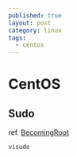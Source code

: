 ```yaml
---
published: true
layout: post
category: linux
tags: 
  - centos
---
```


# CentOS

## Sudo
ref. [BecomingRoot](http://wiki.centos.org/TipsAndTricks/BecomingRoot)

    visudo